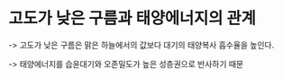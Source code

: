 # 고도가 낮은 구름과 태양에너지의 관계

-> 고도가 낮은 구름은 맑은 하늘에서의 값보다 대기의 태양복사 흡수율을 높인다.

-> 태양에너지를 습윤대기와 오존밀도가 높은 성층권으로 반사하기 때문

